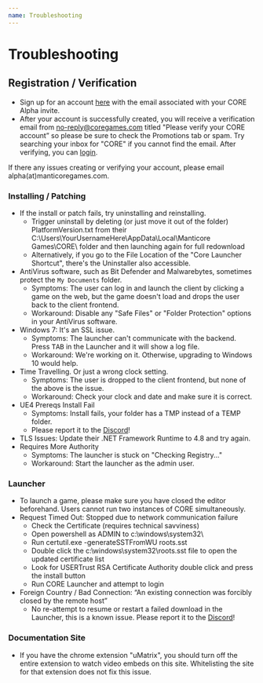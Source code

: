```yaml
---
name: Troubleshooting
---
```


# Troubleshooting

## Registration / Verification 

- Sign up for an account [here](www.coregames.com/register) with the email associated with your CORE Alpha invite. 
- After your account is successfully created, you will receive a verification email from no-reply@coregames.com titled "Please verify your CORE account” so please be sure to check the Promotions tab or spam. Try searching your inbox for "CORE" if you cannot find the email. After verifying, you can [login](https://www.coregames.com/login). 

If there any issues creating or verifying your account, please email alpha(at)manticoregames.com.

### Installing / Patching 

- If the install or patch fails, try uninstalling and reinstalling. 
    - Trigger uninstall by deleting (or just move it out of the folder) PlatformVersion.txt from their C:\Users\YourUsernameHere\AppData\Local\Manticore Games\CORE\ folder and then launching again for full redownload
    - Alternatively, if you go to the File Location of the "Core Launcher Shortcut", there's the Uninstaller also accessible.
- AntiVirus software, such as Bit Defender and Malwarebytes, sometimes protect the `My Documents` folder.
    - Symptoms: The user can log in and launch the client by clicking a game on the web, but the game doesn't load and drops the user back to the client frontend.
    - Workaround: Disable any "Safe Files" or "Folder Protection" options in your AntiVirus software.
- Windows 7: It's an SSL issue.
    - Symptoms: The launcher can't communicate with the backend. Press <kbd>TAB</kbd> in the Launcher and it will show a log file.
    - Workaround: We're working on it. Otherwise, upgrading to Windows 10 would help.
- Time Travelling. Or just a wrong clock setting.
    - Symptoms: The user is dropped to the client frontend, but none of the above is the issue.
    - Workaround: Check your clock and date and make sure it is correct.
- UE4 Prereqs Install Fail
    - Symptoms: Install fails, your folder has a TMP instead of a TEMP folder. 
    - Please report it to the [Discord](https://discord.gg/85k8A7V)! 
- TLS Issues: Update their .NET Framework Runtime to 4.8 and try again.
- Requires More Authority
    - Symptoms: The launcher is stuck on "Checking Registry..."
    - Workaround: Start the launcher as the admin user.

### Launcher 

- To launch a game, please make sure you have closed the editor beforehand. Users cannot run two instances of CORE simultaneously. 
- Request Timed Out: Stopped due to network communication failure
    - Check the Certificate (requires technical savviness)
    - Open powershell as ADMIN to c:\windows\system32\
    - Run certutil.exe -generateSSTFromWU roots.sst
    - Double click the c:\windows\system32\roots.sst file to open the updated certificate list
    - Look for USERTrust RSA Certificate Authority double click and press the install button
    - Run CORE Launcher and attempt to login
- Foreign Country / Bad Connection: “An existing connection was forcibly closed by the remote host”
    - No re-attempt to resume or restart a failed download in the Launcher, this is a known issue. Please report it to the [Discord](https://discord.gg/85k8A7V)! 


### Documentation Site

- If you have the chrome extension "uMatrix", you should turn off the entire extension to watch video embeds on this site. Whitelisting the site for that extension does not fix this issue. 
